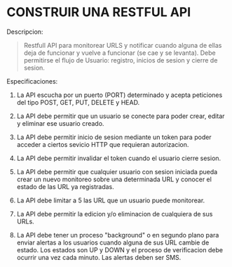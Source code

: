 CONSTRUIR UNA RESTFUL API
==========================
Descripcion:
> Restfull API para monitorear URLS y notificar cuando alguna de ellas deja de funcionar y vuelve a funcionar (se cae y se levanta).
> Debe permitirse el flujo de Usuario: registro, inicios de sesion y cierre de sesion.

Especificaciones:
1. La API escucha por un puerto (PORT) determinado y acepta peticiones del tipo POST, GET, PUT, DELETE y HEAD.

2. La API debe permitir que un usuario se conecte para poder crear, editar y eliminar ese usuario creado.

3. La API debe permitir inicio de sesion mediante un token para poder acceder a ciertos sevicio HTTP que requieran autorizacion.

4. La API debe permitir invalidar el token cuando el usuario cierre sesion.

5. La API debe permitir que cualquier usuario con sesion iniciada pueda crear un nuevo monitoreo sobre una determinada URL y conocer el estado de las URL ya registradas.

6. La API debe limitar a 5 las URL que un usuario puede monitorear.

7. La API debe permitir la edicion y/o eliminacion de cualquiera de sus URLs.

8. La API debe tener un proceso "background" o en segundo plano para enviar alertas a los usuarios cuando alguna de sus URL cambie de estado. Los estados son UP y DOWN y el proceso de verificacion debe ocurrir una vez cada minuto. Las alertas deben ser SMS.